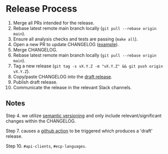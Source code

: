 # Release Process

1. Merge all PRs intended for the release.
2. Rebase latest remote main branch locally (`git pull --rebase origin main`).
3. Ensure all analysis checks and tests are passing (`make all`).
4. Open a new PR to update CHANGELOG ([example](https://github.com/fastly/cli/pull/273)).
5. Merge CHANGELOG.
6. Rebase latest remote main branch locally (`git pull --rebase origin main`).
7. Tag a new release (`git tag -s vX.Y.Z -m "vX.Y.Z" && git push origin vX.Y.Z`).
8. Copy/paste CHANGELOG into the [draft release](https://github.com/fastly/cli/releases).
9. Publish draft release.
10. Communicate the release in the relevant Slack channels.

## Notes

Step 4. we utilize [semantic versioning](https://semver.org/) and only include relevant/significant changes within the CHANGELOG.

Step 7. causes a [github action](https://github.com/fastly/cli/blob/main/.github/workflows/tag_release.yml) to be triggered which produces a 'draft' release.

Step 10. `#api-clients`, `#ecp-languages`.
